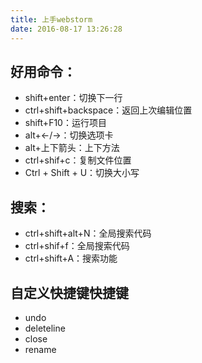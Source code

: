 ```yaml
---
title: 上手webstorm
date: 2016-08-17 13:26:28
---
```

##  好用命令：
- shift+enter：切换下一行
- ctrl+shift+backspace：返回上次编辑位置
- shift+F10：运行项目
- alt+←/→：切换选项卡
- alt+上下箭头：上下方法
- ctrl+shif+c：复制文件位置
- Ctrl + Shift + U：切换大小写

##  搜索：
- ctrl+shift+alt+N：全局搜索代码
- ctrl+shif+f：全局搜索代码
- ctrl+shift+A：搜索功能

##  自定义快捷键快捷键
- undo
- deleteline
- close
- rename
  